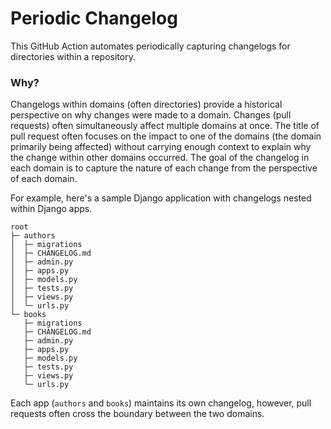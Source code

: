 # Periodic Changelog
This GitHub Action automates periodically capturing changelogs for directories within a repository.

### Why?
Changelogs within domains (often directories) provide a historical perspective on why changes were made to a domain. Changes (pull requests) often simultaneously affect multiple domains at once. The title of pull request often focuses on the impact to one of the domains (the domain primarily being affected) without carrying enough context to explain why the change within other domains occurred. The goal of the changelog in each domain is to capture the nature of each change from the perspective of each domain.

For example, here's a sample Django application with changelogs nested within Django apps.
```
root
├─ authors
│  ├─ migrations
│  ├─ CHANGELOG.md
│  ├─ admin.py
│  ├─ apps.py
│  ├─ models.py
│  ├─ tests.py
│  ├─ views.py
│  └─ urls.py
└─ books
   ├─ migrations
   ├─ CHANGELOG.md
   ├─ admin.py
   ├─ apps.py
   ├─ models.py
   ├─ tests.py
   ├─ views.py
   └─ urls.py
```
Each app (`authors` and `books`) maintains its own changelog, however, pull requests often cross the boundary between the two domains.
